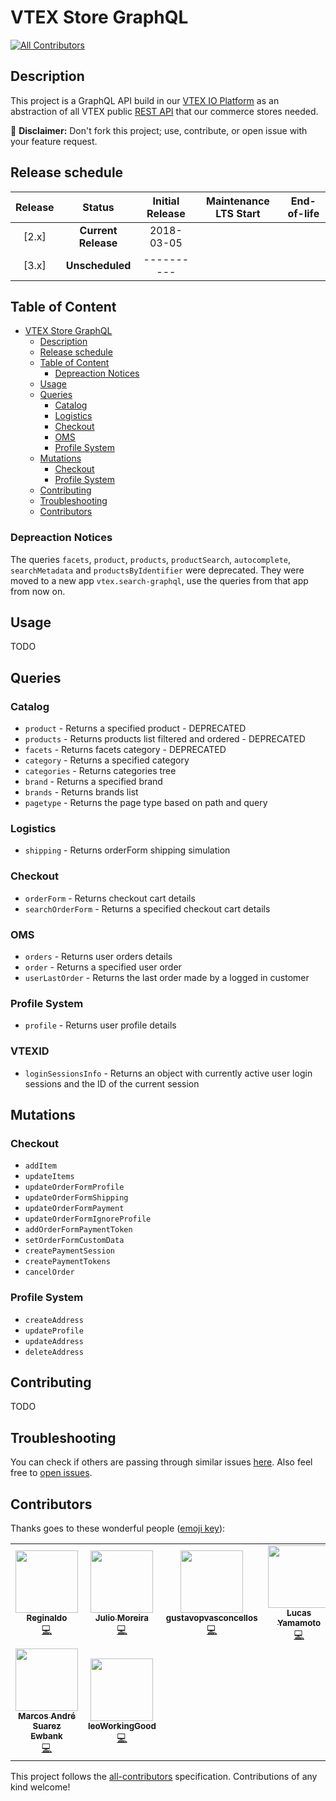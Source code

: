 # VTEX Store GraphQL

<!-- ALL-CONTRIBUTORS-BADGE:START - Do not remove or modify this section -->
[![All Contributors](https://img.shields.io/badge/all_contributors-9-orange.svg?style=flat-square)](#contributors-)
<!-- ALL-CONTRIBUTORS-BADGE:END -->

## Description

This project is a GraphQL API build in our [VTEX IO Platform](https://vtex.io/) as an abstraction of all VTEX public [REST API](https://help.vtex.com/developer-docs) that our commerce stores needed.

:loudspeaker: **Disclaimer:** Don't fork this project; use, contribute, or open issue with your feature request.

## Release schedule

| Release |       Status        | Initial Release | Maintenance LTS Start | End-of-life |
| :-----: | :-----------------: | :-------------: | :-------------------: | :---------: |
|  [2.x]  | **Current Release** |   2018-03-05    |                       |             |
|  [3.x]  |   **Unscheduled**   |   ----------    |                       |             |

## Table of Content

- [VTEX Store GraphQL](#vtex-store-graphql)
  - [Description](#description)
  - [Release schedule](#release-schedule)
  - [Table of Content](#table-of-content)
    - [Depreaction Notices](#depreaction-notices)
  - [Usage](#usage)
  - [Queries](#queries)
    - [Catalog](#catalog)
    - [Logistics](#logistics)
    - [Checkout](#checkout)
    - [OMS](#oms)
    - [Profile System](#profile-system)
  - [Mutations](#mutations)
    - [Checkout](#checkout-1)
    - [Profile System](#profile-system-1)
  - [Contributing](#contributing)
  - [Troubleshooting](#troubleshooting)
  - [Contributors](#contributors)

### Depreaction Notices

The queries `facets`, `product`, `products`, `productSearch`, `autocomplete`, `searchMetadata` and `productsByIdentifier` were deprecated. They were moved to a new app `vtex.search-graphql`, use the queries from that app from now on.

## Usage

TODO

## Queries

### Catalog

- `product` - Returns a specified product - DEPRECATED
- `products` - Returns products list filtered and ordered - DEPRECATED
- `facets` - Returns facets category - DEPRECATED
- `category` - Returns a specified category
- `categories` - Returns categories tree
- `brand` - Returns a specified brand
- `brands` - Returns brands list
- `pagetype` - Returns the page type based on path and query

### Logistics

- `shipping` - Returns orderForm shipping simulation

### Checkout

- `orderForm` - Returns checkout cart details
- `searchOrderForm` - Returns a specified checkout cart details

### OMS

- `orders` - Returns user orders details
- `order` - Returns a specified user order
- `userLastOrder` - Returns the last order made by a logged in customer

### Profile System

- `profile` - Returns user profile details

### VTEXID

- `loginSessionsInfo` - Returns an object with currently active user login sessions and the ID of the current session

## Mutations

### Checkout

- `addItem`
- `updateItems`
- `updateOrderFormProfile`
- `updateOrderFormShipping`
- `updateOrderFormPayment`
- `updateOrderFormIgnoreProfile`
- `addOrderFormPaymentToken`
- `setOrderFormCustomData`
- `createPaymentSession`
- `createPaymentTokens`
- `cancelOrder`

### Profile System

- `createAddress`
- `updateProfile`
- `updateAddress`
- `deleteAddress`

## Contributing

TODO

## Troubleshooting

You can check if others are passing through similar issues [here](https://github.com/vtex-apps/store-graphql/issues). Also feel free to [open issues](https://github.com/vtex-apps/store-graphql/issues/new).

## Contributors

Thanks goes to these wonderful people ([emoji key](https://allcontributors.org/docs/en/emoji-key)):

<!-- ALL-CONTRIBUTORS-LIST:START - Do not remove or modify this section -->
<!-- prettier-ignore-start -->
<!-- markdownlint-disable -->
<table>
  <tr>
    <td align="center"><a href="https://github.com/regis-samurai"><img src="https://avatars0.githubusercontent.com/u/38638226?v=4" width="100px;" alt=""/><br /><sub><b>Reginaldo</b></sub></a><br /><a href="https://github.com/vtex-apps/store-graphql/commits?author=regis-samurai" title="Code">💻</a></td>
    <td align="center"><a href="https://github.com/juliomoreira"><img src="https://avatars2.githubusercontent.com/u/1207017?v=4" width="100px;" alt=""/><br /><sub><b>Julio Moreira</b></sub></a><br /><a href="https://github.com/vtex-apps/store-graphql/commits?author=juliomoreira" title="Code">💻</a></td>
    <td align="center"><a href="https://github.com/gustavopvasconcellos"><img src="https://avatars1.githubusercontent.com/u/49173685?v=4" width="100px;" alt=""/><br /><sub><b>gustavopvasconcellos</b></sub></a><br /><a href="https://github.com/vtex-apps/store-graphql/commits?author=gustavopvasconcellos" title="Code">💻</a></td>
    <td align="center"><a href="https://github.com/lucasayb"><img src="https://avatars2.githubusercontent.com/u/17356081?v=4" width="100px;" alt=""/><br /><sub><b>Lucas Yamamoto</b></sub></a><br /><a href="https://github.com/vtex-apps/store-graphql/commits?author=lucasayb" title="Code">💻</a></td>
    <td align="center"><a href="https://github.com/lucaspacheco-acct"><img src="https://avatars0.githubusercontent.com/u/59736416?v=4" width="100px;" alt=""/><br /><sub><b>Lucas Pacheco</b></sub></a><br /><a href="https://github.com/vtex-apps/store-graphql/commits?author=lucaspacheco-acct" title="Code">💻</a></td>
    <td align="center"><a href="https://github.com/BeatrizMiranda"><img src="https://avatars2.githubusercontent.com/u/28959326?v=4" width="100px;" alt=""/><br /><sub><b>Beatriz Miranda</b></sub></a><br /><a href="https://github.com/vtex-apps/store-graphql/commits?author=BeatrizMiranda" title="Code">💻</a></td>
    <td align="center"><a href="http://carafizi.com/"><img src="https://avatars3.githubusercontent.com/u/51974587?v=4" width="100px;" alt=""/><br /><sub><b>Gabriel Carafizi</b></sub></a><br /><a href="https://github.com/vtex-apps/store-graphql/commits?author=carafizi1" title="Code">💻</a></td>
  </tr>
  <tr>
    <td align="center"><a href="https://github.com/marcosewbank"><img src="https://avatars3.githubusercontent.com/u/27689698?v=4" width="100px;" alt=""/><br /><sub><b>Marcos André Suarez Ewbank</b></sub></a><br /><a href="https://github.com/vtex-apps/store-graphql/commits?author=marcosewbank" title="Code">💻</a></td>
    <td align="center"><a href="https://github.com/leoWorkingGood"><img src="https://avatars2.githubusercontent.com/u/51805410?v=4" width="100px;" alt=""/><br /><sub><b>leoWorkingGood</b></sub></a><br /><a href="https://github.com/vtex-apps/store-graphql/commits?author=leoWorkingGood" title="Code">💻</a></td>
  </tr>
</table>

<!-- markdownlint-enable -->
<!-- prettier-ignore-end -->
<!-- ALL-CONTRIBUTORS-LIST:END -->
This project follows the [all-contributors](https://github.com/all-contributors/all-contributors) specification. Contributions of any kind welcome!
